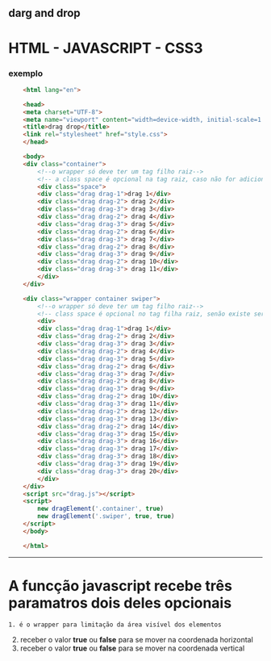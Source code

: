 ## darg and drop

# HTML - JAVASCRIPT - CSS3

### exemplo

```html
    <html lang="en">

    <head>
    <meta charset="UTF-8">
    <meta name="viewport" content="width=device-width, initial-scale=1.0">
    <title>drag drop</title>
    <link rel="stylesheet" href="style.css">
    </head>

    <body>
    <div class="container">
        <!--o wrapper só deve ter um tag filho raiz-->
        <!-- a class space é opcional na tag raiz, caso não for adicionado será aplicada dinamicamente-->
        <div class="space">
        <div class="drag drag-1">drag 1</div>
        <div class="drag drag-2"> drag 2</div>
        <div class="drag drag-3"> drag 3</div>
        <div class="drag drag-2"> drag 4</div>
        <div class="drag drag-3"> drag 5</div>
        <div class="drag drag-2"> drag 6</div>
        <div class="drag drag-3"> drag 7</div>
        <div class="drag drag-2"> drag 8</div>
        <div class="drag drag-3"> drag 9</div>
        <div class="drag drag-2"> drag 10</div>
        <div class="drag drag-3"> drag 11</div>
        </div>
    </div>

    <div class="wrapper container swiper">
        <!--o wrapper só deve ter um tag filho raiz-->
        <!-- class space é opcional no tag filha raiz, senão existe será adicionada dinamicamente-->
        <div>
        <div class="drag drag-1">drag 1</div>
        <div class="drag drag-2"> drag 2</div>
        <div class="drag drag-3"> drag 3</div>
        <div class="drag drag-2"> drag 4</div>
        <div class="drag drag-3"> drag 5</div>
        <div class="drag drag-2"> drag 6</div>
        <div class="drag drag-3"> drag 7</div>
        <div class="drag drag-2"> drag 8</div>
        <div class="drag drag-3"> drag 9</div>
        <div class="drag drag-2"> drag 10</div>
        <div class="drag drag-3"> drag 11</div>
        <div class="drag drag-2"> drag 12</div>
        <div class="drag drag-3"> drag 13</div>
        <div class="drag drag-2"> drag 14</div>
        <div class="drag drag-3"> drag 15</div>
        <div class="drag drag-3"> drag 16</div>
        <div class="drag drag-3"> drag 17</div>
        <div class="drag drag-3"> drag 18</div>
        <div class="drag drag-3"> drag 19</div>
        <div class="drag drag-3"> drag 20</div>
        </div>
    </div>
    <script src="drag.js"></script>
    <script>
        new dragElement('.container', true)
        new dragElement('.swiper', true, true)
    </script>
    </body>

    </html>
```

----------

# A funcção javascript recebe três paramatros dois deles opcionais
    1. é o wrapper para limitação da área visível dos elementos
2. receber o valor <strong>true</strong> ou <strong>false</strong> para se mover na coordenada horizontal
3. receber o valor <strong>true</strong> ou <strong>false</strong> para se mover na coordenada vertical
